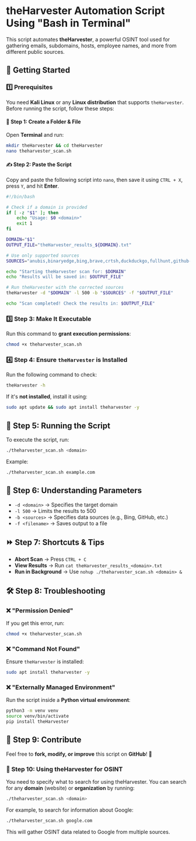 # theHarvester Automation Script Using "Bash in Terminal"

This script automates **theHarvester**, a powerful OSINT tool used for gathering emails, subdomains, hosts, employee names, and more from different public sources.

## 🚀 Getting Started

### 1️⃣ Prerequisites

You need **Kali Linux** or any **Linux distribution** that supports `theHarvester`. Before running the script, follow these steps:

#### 📁 Step 1: Create a Folder & File

Open **Terminal** and run:

```bash
mkdir theHarvester && cd theHarvester
nano theharvester_scan.sh
```

#### ✍️ Step 2: Paste the Script

Copy and paste the following script into `nano`, then save it using `CTRL + X`, press `Y`, and hit **Enter**.

```bash
#!/bin/bash

# Check if a domain is provided
if [ -z "$1" ]; then
    echo "Usage: $0 <domain>"
    exit 1
fi

DOMAIN="$1"
OUTPUT_FILE="theHarvester_results_${DOMAIN}.txt"

# Use only supported sources
SOURCES="anubis,binaryedge,bing,brave,crtsh,duckduckgo,fullhunt,github-code,hackertarget,hunter,intelx,otx,projectdiscovery,securityTrails,threatminer,urlscan,virustotal"

echo "Starting theHarvester scan for: $DOMAIN"
echo "Results will be saved in: $OUTPUT_FILE"

# Run theHarvester with the corrected sources
theHarvester -d "$DOMAIN" -l 500 -b "$SOURCES" -f "$OUTPUT_FILE"

echo "Scan completed! Check the results in: $OUTPUT_FILE"
```

### 3️⃣ Step 3: Make It Executable

Run this command to **grant execution permissions**:

```bash
chmod +x theharvester_scan.sh
```

### 4️⃣ Step 4: Ensure `theHarvester` is Installed

Run the following command to check:

```bash
theHarvester -h
```

If it's **not installed**, install it using:

```bash
sudo apt update && sudo apt install theharvester -y
```

## 🎯 Step 5: Running the Script

To execute the script, run:

```bash
./theharvester_scan.sh <domain>
```

Example:

```bash
./theharvester_scan.sh example.com
```

## 🔎 Step 6: Understanding Parameters

- `-d <domain>` → Specifies the target domain
- `-l 500` → Limits the results to 500
- `-b <sources>` → Specifies data sources (e.g., Bing, GitHub, etc.)
- `-f <filename>` → Saves output to a file

## ⏩ Step 7: Shortcuts & Tips

- **Abort Scan** → Press `CTRL + C`
- **View Results** → Run `cat theHarvester_results_<domain>.txt`
- **Run in Background** → Use `nohup ./theharvester_scan.sh <domain> &`

## 🛠 Step 8: Troubleshooting

### ❌ "Permission Denied"

If you get this error, run:

```bash
chmod +x theharvester_scan.sh
```

### ❌ "Command Not Found"

Ensure `theHarvester` is installed:

```bash
sudo apt install theharvester -y
```

### ❌ "Externally Managed Environment"

Run the script inside a **Python virtual environment**:

```bash
python3 -m venv venv
source venv/bin/activate
pip install theHarvester
```

## 🌟 Step 9: Contribute

Feel free to **fork, modify, or improve** this script on **GitHub**! 🚀

### 🔎 Step 10: Using theHarvester for OSINT

You need to specify what to search for using theHarvester. You can search for any **domain** (website) or **organization** by running:

```bash
./theharvester_scan.sh <domain>
```

For example, to search for information about Google:

```bash
./theharvester_scan.sh google.com
```

This will gather OSINT data related to Google from multiple sources.

